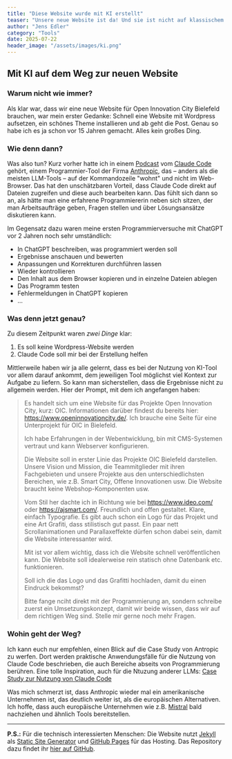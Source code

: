 ```yaml
---
title: "Diese Website wurde mit KI erstellt"
teaser: "Unsere neue Website ist da! Und sie ist nicht auf klassischem Wege entstanden. Anthropics Claude Code hat die Website fast im Alleingang erstellt, beim Hosting geholfen und die Erstellung von Newslettern automatisiert."
author: "Jens Edler"
category: "Tools"
date: 2025-07-22
header_image: "/assets/images/ki.png"
---
```


## Mit KI auf dem Weg zur neuen Website

### Warum nicht wie immer?

Als klar war, dass wir eine neue Website für Open Innovation City Bielefeld brauchen, war mein erster Gedanke: Schnell eine Website mit Wordpress aufsetzen, ein schönes Theme installieren und ab geht die Post. Genau so habe ich es ja schon vor 15 Jahren gemacht. Alles kein großes Ding. 

### Wie denn dann?

Was also tun? Kurz vorher hatte ich in einem [Podcast](https://freakshow.fm/fs290-das-popcorn-problem) vom [Claude Code](https://www.anthropic.com/claude-code) gehört, einem Programmier-Tool der Firma [Anthropic](https://www.anthropic.com), das – anders als die meisten LLM-Tools – auf der Kommandozeile "wohnt" und nicht im Web-Browser. Das hat den unschätzbaren Vorteil, dass Claude Code direkt auf Dateien zugreifen und diese auch bearbeiten kann. Das fühlt sich dann so an, als hätte man eine erfahrene Programmiererin neben sich sitzen, der man Arbeitsaufträge geben, Fragen stellen und über Lösungsansätze diskutieren kann. 

Im Gegensatz dazu waren meine ersten Programmierversuche mit ChatGPT vor 2 Jahren noch sehr umständlich:

- In ChatGPT beschreiben, was programmiert werden soll
- Ergebnisse anschauen und bewerten
- Anpassungen und Korrekturen durchführen lassen
- Wieder kontrollieren
- Den Inhalt aus dem Browser kopieren und in einzelne Dateien ablegen
- Das Programm testen
- Fehlermeldungen in ChatGPT kopieren
- ...


### Was denn jetzt genau?

Zu diesem Zeitpunkt waren *zwei Dinge* klar:

1. Es soll keine Wordpress-Website werden
2. Claude Code soll mir bei der Erstellung helfen

Mittlerweile haben wir ja alle gelernt, dass es bei der Nutzung von KI-Tool vor allem darauf ankommt, dem jeweiligen Tool möglichst viel Kontext zur Aufgabe zu liefern. So kann man sicherstellen, dass die Ergebnisse nicht zu allgemein werden. Hier der Prompt, mit dem ich angefangen haben:


> Es handelt sich um eine Website für das Projekte Open Innovation City, kurz: OIC. Informationen darüber findest du bereits hier: https://www.openinnovationcity.de/. Ich brauche eine Seite für eine Unterprojekt für OIC in Bielefeld.
>
> Ich habe Erfahrungen in der Webentwicklung, bin mit CMS-Systemen vertraut und kann Webserver konfigurieren.
>
> Die Website soll in erster Linie das Projekte OIC Bielefeld darstellen. Unsere Vision und Mission, die Teammitglieder mit ihren Fachgebieten und unsere Projekte aus den unterschiedlichsten Bereichen, wie z.B. Smart City, Offene Innovationen usw. Die Website braucht keine Webshop-Komponenten usw.
>
> Vom Stil her dachte ich in Richtung wie bei https://www.ideo.com/ oder https://ajsmart.com/. Freundlich und offen gestaltet. Klare, einfach Typografie. Es gibt auch schon ein Logo für das Projekt und eine Art Grafiti, dass stilistisch gut passt. Ein paar nett Scrollanimationen und Parallaxeffekte dürfen schon dabei sein, damit die Website interessanter wird.
>
> Mit ist vor allem wichtig, dass ich die Website schnell veröffentlichen kann. Die Website soll idealerweise rein statisch ohne Datenbank etc. funktionieren.
>
> Soll ich die das Logo und das Grafitti hochladen, damit du einen Eindruck bekommst?
>
> Bitte fange nciht direkt mit der Programmierung an, sondern schreibe zuerst ein Umsetzungskonzept, damit wir beide wissen, dass wir auf dem richtigen Weg sind. Stelle mir gerne noch mehr Fragen.


### Wohin geht der Weg?

Ich kann euch nur empfehlen, einen Blick auf die Case Study von Antropic zu werfen. Dort werden praktische Anwendungsfälle für die Nutzung von Claude Code beschrieben, die auch Bereiche abseits von Programmierung berühren. Eine tolle Inspiration, auch für die Ntuzung anderer LLMs: [Case Study zur Nutzung von Claude Code](https://www-cdn.anthropic.com/58284b19e702b49db9302d5b6f135ad8871e7658.pdf)

Was mich schmerzt ist, dass Anthropic wieder mal ein amerikanische Unternehmen ist, das deutlich weiter ist, als die europäischen Alternativen. Ich hoffe, dass auch europäische Unternehmen wie z.B. [Mistral](https://mistral.ai) bald nachziehen und ähnlich Tools bereitstellen.  

---

**P.S.:** Für die technisch interessierten Menschen: Die Website nutzt [Jekyll](https://jekyllrb.com) als [Static Site Generator](https://www.ionos.de/digitalguide/websites/webseiten-erstellen/was-ist-ein-static-site-generator/) und [GitHub Pages](https://pages.github.com) für das Hosting. Das Repository dazu findet ihr [hier auf GitHub](https://github.com/jensedler/oic-bielefeld-website).

